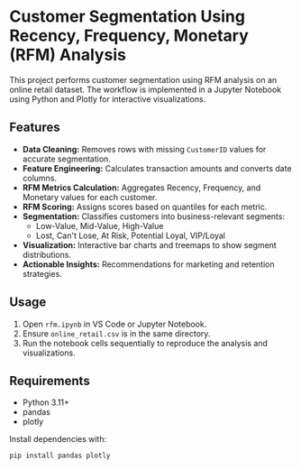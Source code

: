 # Customer Segmentation Using Recency, Frequency, Monetary (RFM) Analysis 

This project performs customer segmentation using RFM analysis on an online retail dataset. The workflow is implemented in a Jupyter Notebook using Python and Plotly for interactive visualizations.

## Features

- **Data Cleaning:** Removes rows with missing `CustomerID` values for accurate segmentation.
- **Feature Engineering:** Calculates transaction amounts and converts date columns.
- **RFM Metrics Calculation:** Aggregates Recency, Frequency, and Monetary values for each customer.
- **RFM Scoring:** Assigns scores based on quantiles for each metric.
- **Segmentation:** Classifies customers into business-relevant segments:
  - Low-Value, Mid-Value, High-Value
  - Lost, Can't Lose, At Risk, Potential Loyal, VIP/Loyal
- **Visualization:** Interactive bar charts and treemaps to show segment distributions.
- **Actionable Insights:** Recommendations for marketing and retention strategies.

## Usage
  1. Open `rfm.ipynb` in VS Code or Jupyter Notebook.
  2. Ensure `online_retail.csv` is in the same directory.
  3. Run the notebook cells sequentially to reproduce the analysis and visualizations.
     
## Requirements

- Python 3.11+
- pandas
- plotly

Install dependencies with:

```bash
pip install pandas plotly
```
